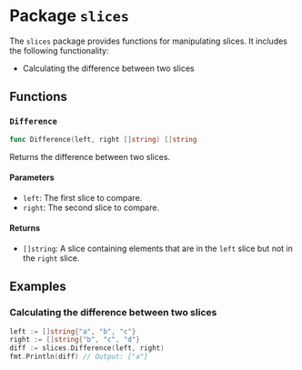 # Package `slices`

The `slices` package provides functions for manipulating slices. It includes the following functionality:

- Calculating the difference between two slices

## Functions

### `Difference`

```go
func Difference(left, right []string) []string
```

Returns the difference between two slices.

#### Parameters

- `left`: The first slice to compare.
- `right`: The second slice to compare.

#### Returns

- `[]string`: A slice containing elements that are in the `left` slice but not in the `right` slice.

## Examples

### Calculating the difference between two slices

```go
left := []string{"a", "b", "c"}
right := []string{"b", "c", "d"}
diff := slices.Difference(left, right)
fmt.Println(diff) // Output: ["a"]
```